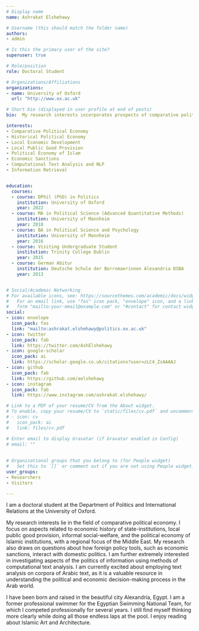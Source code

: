 ```yaml
---
# Display name
name: Ashrakat Elshehawy

# Username (this should match the folder name)
authors:
- admin

# Is this the primary user of the site?
superuser: true

# Role/position
role: Doctoral Student

# Organizations/Affiliations
organizations:
- name: University of Oxford
  url: "http://www.ox.ac.uk"

# Short bio (displayed in user profile at end of posts)
bio:  My research interests incorporates prospects of comparative political economy of the Middle East.  I focus on aspects related to economic history of state-institutions, local public good provision, informal social-welfare, and the political economy of Islamic institutions, with a regional focus of the Middle East. My research also draws on questions about how foreign policy tools, such as economic sanctions, interact with domestic politics. I am extremely interested in Arabic Text Analysis and investigating aspects of the politics of information using methods of NLP and computational text analysis. 

interests:
- Comparative Political Economy 
- Historical Political Economy
- Local Economic Development
- Local Public Good Provision
- Political Economy of Islam
- Economic Sanctions
- Computational Text Analysis and NLP
- Information Retrieval


education:
  courses:
  - course: DPhil (PhD) in Politics
    institution: University of Oxford
    year: 2022
  - course: MA in Political Science (Advanced Quantitative Methods)
    institution: University of Mannheim 
    year: 2018
  - course: BA in Political Science and Psychology
    institution: University of Mannheim
    year: 2016
  - course: Visiting Undergraduate Student 
    institution: Trinity College Dublin
    year: 2015
  - course: German Abitur
    institution: Deutsche Schule der Borromaerinnen Alexandria DSBA
    year: 2013


# Social/Academic Networking
# For available icons, see: https://sourcethemes.com/academic/docs/widgets/#icons
#   For an email link, use "fas" icon pack, "envelope" icon, and a link in the
#   form "mailto:your-email@example.com" or "#contact" for contact widget.
social:
- icon: envelope
  icon_pack: fas
  link: "mailto:ashrakat.elshehawy@politics.ox.ac.uk"
- icon: twitter
  icon_pack: fab
  link: https://twitter.com/AshElshehawy
- icon: google-scholar
  icon_pack: ai
  link: https://scholar.google.co.uk/citations?user=zLC4_ZsAAAAJ
- icon: github
  icon_pack: fab
  link: https://github.com/aelshehawy
- icon: instagram
  icon_pack: fab
  link: https://www.instagram.com/ashrakat.elshehawy/

# Link to a PDF of your resume/CV from the About widget.
# To enable, copy your resume/CV to `static/files/cv.pdf` and uncomment the lines below.  
# - icon: cv
#   icon_pack: ai
#   link: files/cv.pdf

# Enter email to display Gravatar (if Gravatar enabled in Config)
# email: ""
  
  
# Organizational groups that you belong to (for People widget)
#   Set this to `[]` or comment out if you are not using People widget.  
user_groups:
- Researchers
- Visitors

---
```


I am a doctoral student at the Department of Politics and International Relations at the University of Oxford.

My research interests lie in the field of comparative political economy. I focus on aspects related to economic history of state-institutions, local public good provision, informal social-welfare, and the political economy of Islamic institutions, with a regional focus of the Middle East. My research also draws on questions about how foreign policy tools, such as economic sanctions, interact with domestic politics. I am further extremely interested in investigating aspects of the politics of information using methods of computational text analysis. I am currently excited about employing text analysis on corpora of Arabic text, as it is a valuable resource in understanding the political and economic decision-making process in the Arab world. 


I have been born and raised in the beautiful city Alexandria, Egypt. I am a former professional swimmer for the Egyptian Swimming National Team, for which I competed professionally for several years. I still find myself thinking more clearly while doing all those endless laps at the pool. I enjoy reading about Islamic Art and Architecture.




